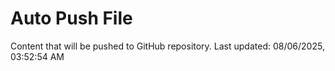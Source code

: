 # Auto Push File

Content that will be pushed to GitHub repository.
Last updated: 08/06/2025, 03:52:54 AM